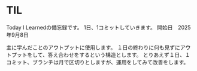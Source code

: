 # TIL
Today I Learnedの備忘録です。
1日、1コミットしていきます。
開始日　2025年9月8日

主に学んだことのアウトプットに使用します。
１日の終わりに何も見ずにアウトプットをして、答え合わせをするという構造とします。
とりあえず１日、１コミット、ブランチは月で区切りとしますが、運用をしてみて改善をします。